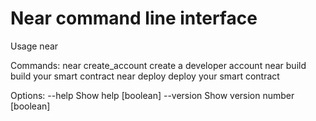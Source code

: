 # Near command line interface

Usage
near <command>

Commands:
  near create_account  create a developer account
  near build           build your smart contract
  near deploy          deploy your smart contract

Options:
  --help     Show help                                                 [boolean]
  --version  Show version number                                       [boolean]